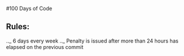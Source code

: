 #100 Days of Code

## Rules:

.._ 6 days every week
.._ Penalty is issued after more than 24 hours has elapsed on the previous commit
